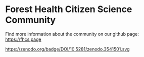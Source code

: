 # Forest Health Citizen Science Community

Find more information about the community on our github page: https://fhcs.page

https://zenodo.org/badge/DOI/10.5281/zenodo.3541501.svg